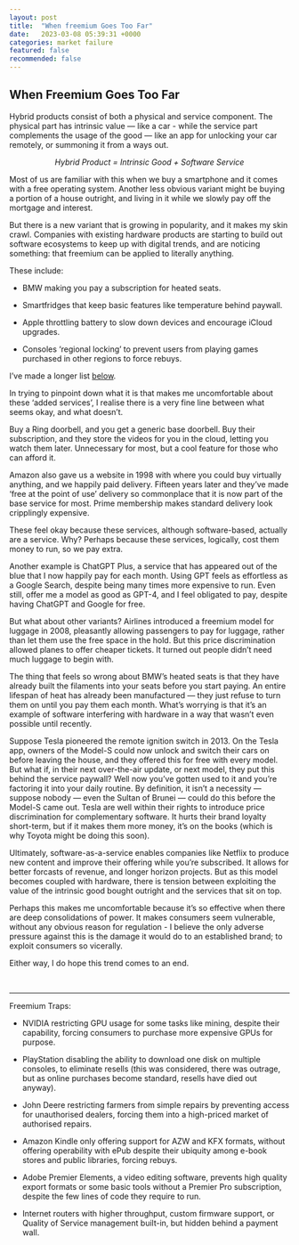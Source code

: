 ```yaml
---
layout: post
title:  "When freemium Goes Too Far"
date:   2023-03-08 05:39:31 +0000
categories: market failure
featured: false
recommended: false
---
```

## When Freemium Goes Too Far

Hybrid products consist of both a physical and service component. The physical part has intrinsic value — like a car - while the service part complements the usage of the good — like an app for unlocking your car remotely, or summoning it from a ways out.

<p style="text-align: center;"><em>Hybrid Product = Intrinsic Good + Software Service</em></p>

Most of us are familiar with this when we buy a smartphone and it comes with a free operating system. Another less obvious variant might be buying a portion of a house outright, and living in it while we slowly pay off the mortgage and interest.

But there is a new variant that is growing in popularity, and it makes my skin crawl. Companies with existing hardware products are starting to build out software ecosystems to keep up with digital trends, and are noticing something: that freemium can be applied to literally anything.

These include: 

- BMW making you pay a subscription for heated seats.

- Smartfridges that keep basic features like temperature behind paywall. 

- Apple throttling battery to slow down devices and encourage iCloud upgrades. 

- Consoles ‘regional locking’ to prevent users from playing games purchased in other regions to force rebuys. 

I’ve made a longer list [below](#traps).

In trying to pinpoint down what it is that makes me uncomfortable about these ‘added services’, I realise there is a very fine line between what seems okay, and what doesn’t.

Buy a Ring doorbell, and you get a generic base doorbell. Buy their subscription, and they store the videos for you in the cloud, letting you watch them later. Unnecessary for most, but a cool feature for those who can afford it.

Amazon also gave us a website in 1998 with where you could buy virtually anything, and we happily paid delivery. Fifteen years later and they’ve made ‘free at the point of use’ delivery so commonplace that it is now part of the base service for most. Prime membership makes standard delivery look cripplingly expensive.

These feel okay because these services, although software-based, actually are a service. Why? Perhaps because these services, logically, cost them money to run, so we pay extra.

Another example is ChatGPT Plus, a service that has appeared out of the blue that I now happily pay for each month. Using GPT feels as effortless as a Google Search, despite being many times more expensive to run. Even still, offer me a model as good as GPT-4, and I feel obligated to pay, despite having ChatGPT and Google for free.

But what about other variants? Airlines introduced a freemium model for luggage in 2008, pleasantly allowing passengers to pay for luggage, rather than let them use the free space in the hold. But this price discrimination allowed planes to offer cheaper tickets. It turned out people didn’t need much luggage to begin with.

The thing that feels so wrong about BMW’s heated seats is that they have already built the filaments into your seats before you start paying. An entire lifespan of heat has already been manufactured — they just refuse to turn them on until you pay them each month. What’s worrying is that it’s an example of software interfering with hardware in a way that wasn’t even possible until recently.

Suppose Tesla pioneered the remote ignition switch in 2013. On the Tesla app, owners of the Model-S could now unlock and switch their cars on before leaving the house, and they offered this for free with every model. But what if, in their next over-the-air update, or next model, they put this behind the service paywall? Well now you’ve gotten used to it and you’re factoring it into your daily routine. By definition, it isn’t a necessity — suppose nobody — even the Sultan of Brunei — could do this before the Model-S came out. Tesla are well within their rights to introduce price discrimination for complementary software. It hurts their brand loyalty short-term, but if it makes them more money, it’s on the books (which is why Toyota might be doing this soon).

Ultimately, software-as-a-service enables companies like Netflix to produce new content and improve their offering while you’re subscribed. It allows for better forcasts of revenue, and longer horizon projects. But as this model becomes coupled with hardware, there is tension between exploiting the value of the intrinsic good bought outright and the services that sit on top.

Perhaps this makes me uncomfortable because it’s so effective when there are deep consolidations of power. It makes consumers seem vulnerable, without any obvious reason for regulation - I believe the only adverse pressure against this is the damage it would do to an established brand; to exploit consumers so vicerally.

Either way, I do hope this trend comes to an end.

<br>

---

Freemium Traps:<a id="traps"></a>

- NVIDIA restricting GPU usage for some tasks like mining, despite their capability, forcing consumers to purchase more expensive GPUs for purpose.

- PlayStation disabling the ability to download one disk on multiple consoles, to eliminate resells (this was considered, there was outrage, but as online purchases become standard, resells have died out anyway).

- John Deere restricting farmers from simple repairs by preventing access for unauthorised dealers, forcing them into a high-priced market of authorised repairs.

- Amazon Kindle only offering support for AZW and KFX formats, without offering operability with ePub despite their ubiquity among e-book stores and public libraries, forcing rebuys.

- Adobe Premier Elements, a video editing software, prevents high quality export formats or some basic tools without a Premier Pro subscription, despite the few lines of code they require to run.

- Internet routers with higher throughput, custom firmware support, or Quality of Service management built-in, but hidden behind a payment wall.